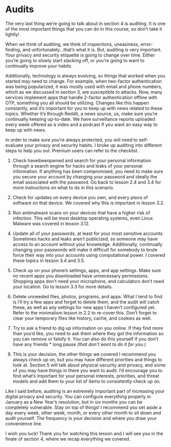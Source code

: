 # Audits

The very last thing we’re going to talk about in section 4 is auditing. It is one of
the most important things that you can do in this course, so don’t take it lightly!

When we think of auditing, we think of inspections, uneasiness, error-finding, and
unfortunately...that’s what it is. But, auditing is very important. Your privacy and
security etiquette is going to change over time. Either you’re going to slowly start
slacking off, or you’re going to want to continually improve your habits.

Additionally, technology is always evolving, so things that worked when you
started may need to change. For example, when two-factor authentication was
being popularized, it was mostly used with email and phone numbers, which as
we discussed in section 3, are susceptible to attacks. Now, many services
implement apps that handle 2-factor authentication offline with OTP, something
you all should be utilizing. Changes like this happen constantly, and it’s
important for you to keep up with news related to these topics. Whether it’s
through Reddit, a news source, us, make sure you’re continually keeping
up-to-date. We have surveillance reports uploaded every week offered as a video
and a podcast if you want an easy way to keep up with news.

In order to make sure you’re always protected, you will need to self-evaluate your
privacy and security habits. I broke up auditing into different steps to help you
out. Premium users can refer to the checklist.

1) Check haveibeenpwned and search for your personal information through
a search engine for hacks and leaks of your personal information. If
anything has been compromised, you need to make sure you secure your
account by changing your password and ideally the email associated with the
password. Go back to lesson 2.4 and 3.4 for more instructions on what to do in
this scenario.

2) Check for updates on every device you own, and every piece of software on
that device. We covered why this is important in lesson 3.2.

3) Run antimalware scans on your devices that have a higher risk of infection.
This will be most desktop operating systems, even Linux. Malware was covered in
lesson 3.12.

4) Update all of your passwords, at least for your most sensitive accounts.
Sometimes hacks and leaks aren’t publicized, so someone may have access to an
account without your knowledge. Additionally, continually changing your
passwords will make it difficult for somebody to brute force their way into your
accounts using computational power. I covered these topics in lesson 3.4 and 3.5.

5) Check up on your phone’s settings, apps, and app settings. Make sure no
recent apps you downloaded have unnecessary permissions. Shopping apps
don’t need your microphone, and calculators don’t need your location. Go to
lesson 3.3 for more details.

6) Delete unneeded files, photos, programs, and apps. What I tend to find is I’ll try
a few apps and forget to delete them, and the audit will catch these, as well as
any settings for new apps I haven’t configured yet. Refer to the minimalism lesson
in 2.2 to re-cover this. Don’t forget to clear your temporary files like history, cache,
and cookies as well.

7) Try to ask a friend to dig up information on you online. If they find more than
you’d like, you need to ask them where they got the information so you can
remove or falsify it. You can also do this yourself if you don’t have any friends \*
long pause *(that don’t want to do it for you.)*

8) This is your decision, the other things we covered I recommend you always
check up on, but you may have different priorities and things to look at. Section 5
will talk about physical security and privacy, and some of you may have things in
there you want to audit. I’d encourage you to find what’s important for your
personal interests, priorities, and threat models and add them to your list of
items to consistently check up on. 

Like I said before, auditing is an extremely important part of increasing your
digital privacy and security. You can configure everything properly in January as
a New Year’s resolution, but in six months you can be completely vulnerable. Stay
on top of things! I recommend you set aside a day every week, other week, month,
or every other month to sit down and audit yourself. The frequency is your
decision and where you draw your convenience line.

I wish you luck! Thank you for watching this lesson and I will see you in the finale
of section 4, where we recap everything we covered.
